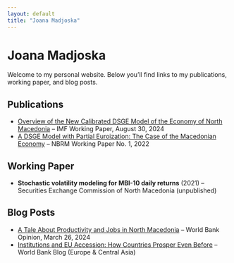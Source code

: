 ```yaml
---
layout: default
title: "Joana Madjoska"
---
```


# Joana Madjoska

Welcome to my personal website. Below you’ll find links to my publications, working paper, and blog posts.

## Publications

- [Overview of the New Calibrated DSGE Model of the Economy of North Macedonia](https://www.imf.org/en/Publications/WP/Issues/2024/08/30/Overview-of-the-New-Calibrated-DSGE-Model-of-the-Economy-of-North-Macedonia-553994) – IMF Working Paper, August 30, 2024
- [A DSGE Model with Partial Euroization: The Case of the Macedonian Economy](https://www.nbrm.mk/content/A_DSGE_model_with_partial_euroization_the_case_of_the_Macedonian_economy_WP1-2022.pdf) – NBRM Working Paper No. 1, 2022

## Working Paper

- **Stochastic volatility modeling for MBI-10 daily returns** (2021) – Securities Exchange Commission of North Macedonia (unpublished)

## Blog Posts

- [A Tale About Productivity and Jobs in North Macedonia](https://www.worldbank.org/en/news/opinion/2024/03/26/a-tale-about-productivity-and-jobs-in-north-macedonia) – World Bank Opinion, March 26, 2024
- [Institutions and EU Accession: How Countries Prosper Even Before](https://blogs.worldbank.org/en/europeandcentralasia/institutions-and-eu-accession--how-countries-prosper-even-before) – World Bank Blog (Europe & Central Asia)
